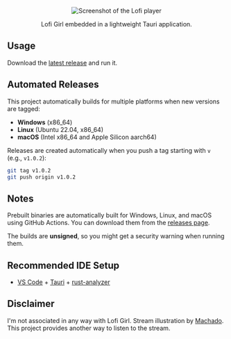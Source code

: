 <p align="center">
<img src="https://repository-images.githubusercontent.com/658017980/ae660816-9106-4d50-8149-752add67a3cc" alt="Screenshot of the Lofi player">
</p>
<p align="center">
  Lofi Girl embedded in a lightweight Tauri application.
</p>

## Usage
Download the [latest release](https://github.com/zachthedev/lofigirl/releases/latest) and run it.

## Automated Releases
This project automatically builds for multiple platforms when new versions are tagged:
- **Windows** (x86_64)
- **Linux** (Ubuntu 22.04, x86_64) 
- **macOS** (Intel x86_64 and Apple Silicon aarch64)

Releases are created automatically when you push a tag starting with `v` (e.g., `v1.0.2`):
```bash
git tag v1.0.2
git push origin v1.0.2
```

## Notes
Prebuilt binaries are automatically built for Windows, Linux, and macOS using GitHub Actions. You can download them from the [releases page](https://github.com/zachthedev/lofigirl/releases/latest).

The builds are **unsigned**, so you might get a security warning when running them.
## Recommended IDE Setup

- [VS Code](https://code.visualstudio.com/) + [Tauri](https://marketplace.visualstudio.com/items?itemName=tauri-apps.tauri-vscode) + [rust-analyzer](https://marketplace.visualstudio.com/items?itemName=rust-lang.rust-analyzer)

## Disclaimer
I'm not associated in any way with Lofi Girl. Stream illustration by [Machado](https://www.facebook.com/machadoillustrator/). This project provides another way to listen to the stream.
